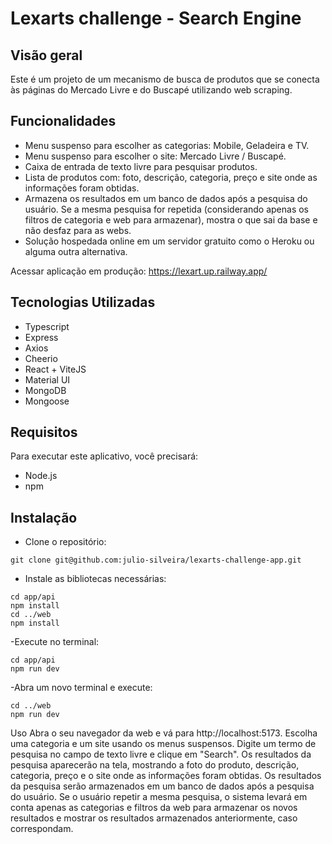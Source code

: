 # Lexarts challenge - Search Engine

## Visão geral

Este é um projeto de um mecanismo de busca de produtos que se conecta às páginas do Mercado Livre e do Buscapé utilizando web scraping.

## Funcionalidades
- Menu suspenso para escolher as categorias: Mobile, Geladeira e TV.
- Menu suspenso para escolher o site: Mercado Livre / Buscapé.
- Caixa de entrada de texto livre para pesquisar produtos.
- Lista de produtos com: foto, descrição, categoria, preço e site onde as informações foram obtidas.
- Armazena os resultados em um banco de dados após a pesquisa do usuário. Se a mesma pesquisa for repetida (considerando apenas os filtros de categoria e web para armazenar), mostra o que sai da base e não desfaz para as webs.
- Solução hospedada online em um servidor gratuito como o Heroku ou alguma outra alternativa.

Acessar aplicação em produção: https://lexart.up.railway.app/

## Tecnologias Utilizadas
- Typescript
- Express
- Axios
- Cheerio
- React + ViteJS
- Material UI
- MongoDB
- Mongoose

## Requisitos
Para executar este aplicativo, você precisará:

- Node.js
- npm 

## Instalação
- Clone o repositório:

```
git clone git@github.com:julio-silveira/lexarts-challenge-app.git
```
- Instale as bibliotecas necessárias:

```
cd app/api
npm install
cd ../web
npm install
```
-Execute no terminal:
```
cd app/api
npm run dev
```
-Abra um novo terminal e execute: 
```
cd ../web
npm run dev
```

Uso
Abra o seu navegador da web e vá para http://localhost:5173.
Escolha uma categoria e um site usando os menus suspensos.
Digite um termo de pesquisa no campo de texto livre e clique em "Search".
Os resultados da pesquisa aparecerão na tela, mostrando a foto do produto, descrição, categoria, preço e o site onde as informações foram obtidas.
Os resultados da pesquisa serão armazenados em um banco de dados após a pesquisa do usuário. Se o usuário repetir a mesma pesquisa, o sistema levará em conta apenas as categorias e filtros da web para armazenar os novos resultados e mostrar os resultados armazenados anteriormente, caso correspondam.
